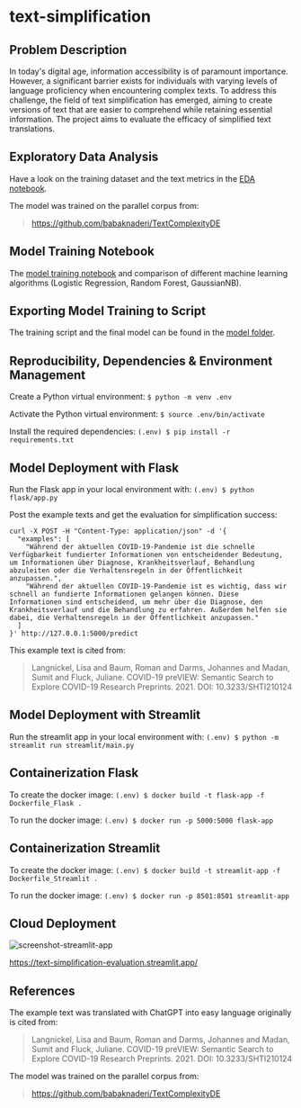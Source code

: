# text-simplification

## Problem Description

In today's digital age, information accessibility is of paramount importance. However, a significant barrier exists for individuals with varying levels of language proficiency when encountering complex texts. To address this challenge, the field of text simplification has emerged, aiming to create versions of text that are easier to comprehend while retaining essential information. The project aims to evaluate the efficacy of simplified text translations.

## Exploratory Data Analysis

Have a look on the training dataset and the text metrics in the [EDA notebook](https://github.com/bsenst/text-simplification/blob/main/notebooks/explore-data-and-metrics.ipynb).

The model was trained on the parallel corpus from:
> https://github.com/babaknaderi/TextComplexityDE

## Model Training Notebook

The [model training notebook](https://github.com/bsenst/text-simplification/blob/main/notebooks/train-easyfication-classifier.ipynb) and comparison of different machine learning algorithms (Logistic Regression, Random Forest, GaussianNB).

## Exporting Model Training to Script

The training script and the final model can be found in the [model folder](https://github.com/bsenst/text-simplification/tree/main/model).

## Reproducibility, Dependencies & Environment Management

Create a Python virtual environment:
`$ python -m venv .env`

Activate the Python virtual environment:
`$ source .env/bin/activate`

Install the required dependencies:
`(.env) $ pip install -r requirements.txt`

## Model Deployment with Flask

Run the Flask app in your local environment with:
`(.env) $ python flask/app.py`

Post the example texts and get the evaluation for simplification success:
```
curl -X POST -H "Content-Type: application/json" -d '{
  "examples": [
    "Während der aktuellen COVID-19-Pandemie ist die schnelle Verfügbarkeit fundierter Informationen von entscheidender Bedeutung, um Informationen über Diagnose, Krankheitsverlauf, Behandlung abzuleiten oder die Verhaltensregeln in der Öffentlichkeit anzupassen.",
    "Während der aktuellen COVID-19-Pandemie ist es wichtig, dass wir schnell an fundierte Informationen gelangen können. Diese Informationen sind entscheidend, um mehr über die Diagnose, den Krankheitsverlauf und die Behandlung zu erfahren. Außerdem helfen sie dabei, die Verhaltensregeln in der Öffentlichkeit anzupassen."
  ]
}' http://127.0.0.1:5000/predict
```

This example text is cited from:
> Langnickel, Lisa and Baum, Roman and Darms, Johannes and Madan, Sumit and Fluck, Juliane. COVID-19 preVIEW: Semantic Search to Explore COVID-19 Research Preprints. 2021. DOI: 10.3233/SHTI210124

## Model Deployment with Streamlit

Run the streamlit app in your local environment with:
`(.env) $ python -m streamlit run streamlit/main.py`

## Containerization Flask

To create the docker image:
`(.env) $ docker build -t flask-app -f Dockerfile_Flask .`

To run the docker image:
`(.env) $ docker run -p 5000:5000 flask-app`

## Containerization Streamlit

To create the docker image:
`(.env) $ docker build -t streamlit-app -f Dockerfile_Streamlit .`

To run the docker image:
`(.env) $ docker run -p 8501:8501 streamlit-app`

## Cloud Deployment

![screenshot-streamlit-app](https://github.com/bsenst/text-simplification/assets/8211411/8ea6a041-c4fa-4dba-9dde-bee5990e7a58)

https://text-simplification-evaluation.streamlit.app/

## References

The example text was translated with ChatGPT into easy language originally is cited from:
> Langnickel, Lisa and Baum, Roman and Darms, Johannes and Madan, Sumit and Fluck, Juliane. COVID-19 preVIEW: Semantic Search to Explore COVID-19 Research Preprints. 2021. DOI: 10.3233/SHTI210124

The model was trained on the parallel corpus from:
> https://github.com/babaknaderi/TextComplexityDE
